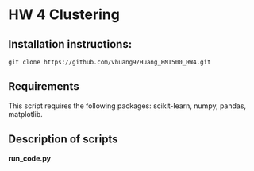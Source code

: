 # HW 4 Clustering

## Installation instructions:
```install
git clone https://github.com/vhuang9/Huang_BMI500_HW4.git
```
## Requirements
This script requires the following packages: scikit-learn, numpy, pandas, matplotlib.

## Description of scripts
__run_code.py__
